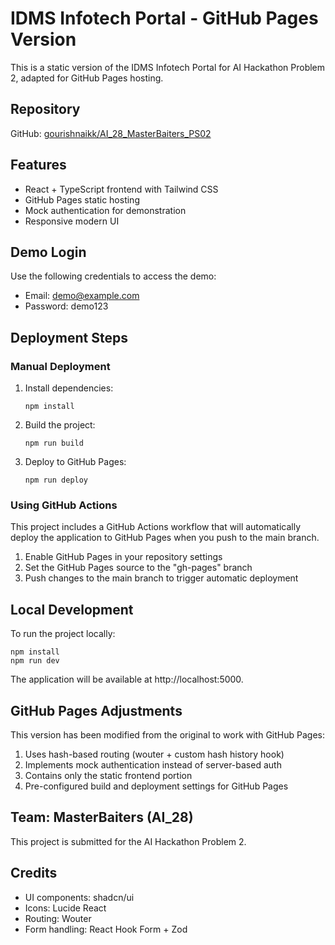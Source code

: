 # IDMS Infotech Portal - GitHub Pages Version

This is a static version of the IDMS Infotech Portal for AI Hackathon Problem 2, adapted for GitHub Pages hosting.

## Repository

GitHub: [gourishnaikk/AI_28_MasterBaiters_PS02](https://github.com/gourishnaikk/AI_28_MasterBaiters_PS02)

## Features

- React + TypeScript frontend with Tailwind CSS
- GitHub Pages static hosting
- Mock authentication for demonstration
- Responsive modern UI

## Demo Login

Use the following credentials to access the demo:
- Email: demo@example.com
- Password: demo123

## Deployment Steps

### Manual Deployment

1. Install dependencies:
   ```
   npm install
   ```

2. Build the project:
   ```
   npm run build
   ```

3. Deploy to GitHub Pages:
   ```
   npm run deploy
   ```

### Using GitHub Actions

This project includes a GitHub Actions workflow that will automatically deploy the application to GitHub Pages when you push to the main branch.

1. Enable GitHub Pages in your repository settings
2. Set the GitHub Pages source to the "gh-pages" branch
3. Push changes to the main branch to trigger automatic deployment

## Local Development

To run the project locally:

```
npm install
npm run dev
```

The application will be available at http://localhost:5000.

## GitHub Pages Adjustments

This version has been modified from the original to work with GitHub Pages:

1. Uses hash-based routing (wouter + custom hash history hook)
2. Implements mock authentication instead of server-based auth
3. Contains only the static frontend portion
4. Pre-configured build and deployment settings for GitHub Pages

## Team: MasterBaiters (AI_28)

This project is submitted for the AI Hackathon Problem 2.

## Credits

- UI components: shadcn/ui
- Icons: Lucide React
- Routing: Wouter
- Form handling: React Hook Form + Zod 